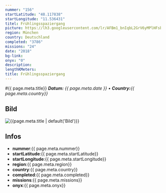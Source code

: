 ```yaml
---
nummer: "156"
startLatitude: "48.117838"
startLongitude: "11.536431"
titel: Frühlingsspaziergang
picture: https://lh3.googleusercontent.com/lr/AFBm1_bnIqbL2GrV6yMPlHFsb_JhtqPWlj4TCO3s15TqKdH8tm0Y08awSActacs9eb2yd4jlAM0VZm2sEUzKOYAyDIWDgkTX-1qcsD98b-8C7aXiHPACbV6biVyYoduDEfku4TOQe1f4jJbZUfev0EV12ooRoh5U41vwpZVF5Nx4vJ1uGGKUmXVj7EHWxArIQ4wF2bxTNqvzImW1dXBGD88GWTK7izyMJ9vMePapLxoB77IAZIiJu_BtqpVBa1o1wvdgU8_51f5UDPU8JQon9dGYTXjyQg2AVDeKK_amGDxGnfkpDIocLxaRZouqTegQlX9iBZITkDbIFuxPdoBa6wnnkZsUct8p2gd0EpVmmEdin0T1uiIFUy10KHJZo2S9NZpiKU3HvuJcd4rhZEhvfFi1cJ9w4kpO6coeTr9LDzo-n9gE07iHnnmqjrYjL9Mkt-fGNo6K6KELtQBHAygh-46kA-etYHlvhDUhJyXP06dIclbcxsk2xONI1Q-fNlMV8BggRpty6n8YzTa0eVpoCInxa482nhMUQdDl4_tPFKeJKETD6fBsdbVs_AGoAWQ-Savakpw5asvUmFAJSg0jHI2h4dwC1qkklMv4ZPNiwXy57QLxh7BkwV_TFvPs0BMYW3wWUhRAztB0Lr1bKWSUliPRe9VCrk3K8v8n4RNVvrWaoni7uy_RT-K_Wl4D0H0POkM-TerIcDoj1-X7qxcjnHxg3lFS5afOOued6DOvmjCB9u0spqouykqXteurWKtUDGbCbJ4lvp6DIgn-f2s3HrQr9i9qp42urbrG8NVunFuM4iS430hfGfSfsGmHjeWkmD6wlXquimQc5RYInBDEiDBzWmzF6nQCo5-jhAlD
region: München
country: Deutschland
completed: "3786"
missions: "24"
date: "2018"
bg-link: 
onyx: "0"
description: 
lengthKMeters: 
title: Frühlingsspaziergang
---
```


#{{ page.meta.title}}
_**Datum:** {{ page.meta.date }} • **Country:**{{ page.meta.country}}_

## Bild
![{{page.meta.title | default('Bild')}}]({{page.meta.picture}})

## Infos
- **nummer**:{{ page.meta.nummer}}
- **startLatitude**:{{ page.meta.startLatitude}}
- **startLongitude**:{{ page.meta.startLongitude}}
- **region**:{{ page.meta.region}}
- **country**:{{ page.meta.country}}
- **completed**:{{ page.meta.completed}}
- **missions**:{{ page.meta.missions}}
- **onyx**:{{ page.meta.onyx}}

